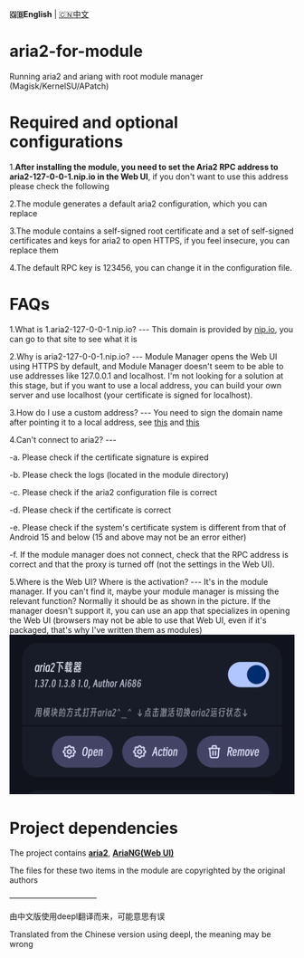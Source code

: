 **🇬🇧English** | [🇨🇳中文](README.md) 

# aria2-for-module
Running aria2 and ariang with root module manager (Magisk/KernelSU/APatch)

# Required and optional configurations
1.**After installing the module, you need to set the Aria2 RPC address to aria2-127-0-0-1.nip.io in the Web UI**, if you don't want to use this address please check the following
 
2.The module generates a default aria2 configuration, which you can replace
 
3.The module contains a self-signed root certificate and a set of self-signed certificates and keys for aria2 to open HTTPS, if you feel insecure, you can replace them
 
4.The default RPC key is 123456, you can change it in the configuration file.

# FAQs
1.What is 1.aria2-127-0-0-1.nip.io? --- This domain is provided by [nip.io](nip.io), you can go to that site to see what it is
 
2.Why is aria2-127-0-0-1.nip.io? --- Module Manager opens the Web UI using HTTPS by default, and Module Manager doesn't seem to be able to use addresses like 127.0.0.1 and localhost. I'm not looking for a solution at this stage, but if you want to use a local address, you can build your own server and use localhost (your certificate is signed for localhost).

3.How do I use a custom address? --- You need to sign the domain name after pointing it to a local address, see [this](https://blog.csdn.net/xiejianweifdd/article/details/132520188) and [ this](https://www.gworg.com/ssl/832.html)
 
4.Can't connect to aria2? ---
 
  -a. Please check if the certificate signature is expired
 
  -b. Please check the logs (located in the module directory)
 
  -c. Please check if the aria2 configuration file is correct
 
  -d. Please check if the certificate is correct
 
  -e. Please check if the system's certificate system is different from that of Android 15 and below (15 and above may not be an error either)
 
  -f. If the module manager does not connect, check that the RPC address is correct and that the proxy is turned off (not the settings in the Web UI).
 
5.Where is the Web UI? Where is the activation? --- It's in the module manager. If you can't find it, maybe your module manager is missing the relevant function? Normally it should be as shown in the picture. If the manager doesn't support it, you can use an app that specializes in opening the Web UI (browsers may not be able to use that Web UI, even if it's packaged, that's why I've written them as modules)
    ![screencast](jpg/en.jpg)

# Project dependencies
The project contains [**aria2**](https://github.com/aria2/aria2), [**AriaNG(Web UI)**](https://github.com/mayswind/AriaNg)

The files for these two items in the module are copyrighted by the original authors

———————————
 
由中文版使用deepl翻译而来，可能意思有误

Translated from the Chinese version using deepl, the meaning may be wrong
